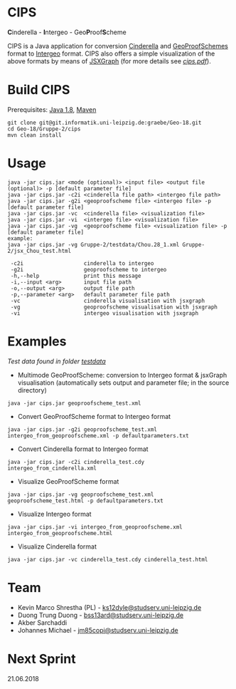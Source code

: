 # CIPS
**C**inderella - **I**ntergeo - Geo<b>P</b>roof<b>S</b>cheme

CIPS is a Java application for conversion [Cinderella](https://www.cinderella.de) and [GeoProofSchemes](https://symbolicdata.github.io/Geo) format to [Intergeo](http://i2geo.net/) format.
CIPS also offers a simple visualization of the above formats by means of [JSXGraph](https://jsxgraph.org) (for more details see [*cips.pdf*](https://git.informatik.uni-leipzig.de/graebe/Geo-18/blob/master/Gruppe-2/cips.pdf)).

# Build CIPS
Prerequisites: [Java 1.8](http://www.oracle.com/technetwork/java/javase/downloads/jdk8-downloads-2133151.html), [Maven](https://maven.apache.org/)

```
git clone git@git.informatik.uni-leipzig.de:graebe/Geo-18.git
cd Geo-18/Gruppe-2/cips
mvn clean install
```

# Usage
```
java -jar cips.jar <mode (optional)> <input file> <output file (optional)> -p [default parameter file]
java -jar cips.jar -c2i <cinderella file path> <intergeo file path>
java -jar cips.jar -g2i <geoproofscheme file> <intergeo file> -p [default parameter file]
java -jar cips.jar -vc  <cinderella file> <visualization file>
java -jar cips.jar -vi  <intergeo file> <visualization file>
java -jar cips.jar -vg  <geoproofscheme file> <visualization file> -p [default parameter file]
example:
java -jar cips.jar -vg Gruppe-2/testdata/Chou.28_1.xml Gruppe-2/jsx_Chou_test.html

 -c2i                   cinderella to intergeo
 -g2i                   geoproofscheme to intergeo
 -h,--help              print this message
 -i,--input <arg>       input file path
 -o,--output <arg>      output file path
 -p,--parameter <arg>   default parameter file path
 -vc                    cinderella visualisation with jsxgraph
 -vg                    geoproofscheme visualisation with jsxgraph
 -vi                    intergeo visualisation with jsxgraph
```

# Examples
*Test data found in folder [testdata](https://git.informatik.uni-leipzig.de/graebe/Geo-18/tree/master/Gruppe-2/testdata)*
* Multimode GeoProofScheme: conversion to Intergeo format & jsxGraph visualisation
(automatically sets output and parameter file; in the source directory)
```
java -jar cips.jar geoproofscheme_test.xml
```
* Convert GeoProofScheme format to Intergeo format
```
java -jar cips.jar -g2i geoproofscheme_test.xml intergeo_from_geoproofscheme.xml -p defaultparameters.txt
```
* Convert Cinderella format to Intergeo format
```
java -jar cips.jar -c2i cinderella_test.cdy intergeo_from_cinderella.xml
```
* Visualize GeoProofScheme format
```
java -jar cips.jar -vg geoproofscheme_test.xml geoproofscheme_test.html -p defaultparameters.txt
```
* Visualize Intergeo format
```
java -jar cips.jar -vi intergeo_from_geoproofscheme.xml intergeo_from_geoproofscheme.html
```
* Visualize Cinderella format
```
java -jar cips.jar -vc cinderella_test.cdy cinderella_test.html
```

# Team

* Kevin Marco Shrestha (PL) - ks12dyle@studserv.uni-leipzig.de
* Duong Trung Duong - bss13ard@studserv.uni-leipzig.de
* Akber Sarchaddi
* Johannes Michael - jm85copi@studserv.uni-leipzig.de

# Next Sprint
21.06.2018